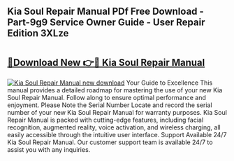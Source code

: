 ## Kia Soul Repair Manual PDf Free Download - Part-9g9 Service Owner Guide - User Repair Edition 3XLze

# <h2><a href="http://bc35081.oget.top/?id=Kia+Soul+Repair+Manual">🔗Download New 👉🔴 Kia Soul Repair Manual</a></h2>

[![Kia Soul Repair Manual new download](https://i.imgur.com/5g1atiW.png)](http://bc35081.oget.top/?id=Kia+Soul+Repair+Manual)
Your Guide to Excellence This manual provides a detailed roadmap for mastering the use of your new Kia Soul Repair Manual. Follow along to ensure optimal performance and enjoyment. Please Note the Serial Number Locate and record the serial number of your new Kia Soul Repair Manual for warranty purposes. Kia Soul Repair Manual is packed with cutting-edge features, including facial recognition, augmented reality, voice activation, and wireless charging, all easily accessible through the intuitive user interface. Support Available 24/7 Kia Soul Repair Manual. Our customer support team is available 24/7 to assist you with any inquiries.
